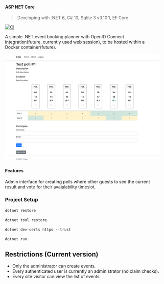 #### ASP NET Core

> Developing with .NET 6, C# 10, Sqlite 3 v3.10.1, EF Core

[![CI](https://github.com/trungIsOnGithhub/gcsharpRPC/actions/workflows/ci.yml/badge.svg)](https://github.com/trungIsOnGithhub/gcsharpRPC/actions/workflows/ci.yml)

A simple .NET event booking planner with OpenID Connect integration(future, currently used web session), to be hosted within a Docker container(future).

![UI image](/assets/image.png)

#### Features

Admin interface for creating polls where other guests to see the current result and vote for their avaialability timeslot.

### Project Setup

```dotnet restore```

```dotnet tool restore```

```dotnet dev-certs https --trust```

```dotnet run```

## Restrictions (Current version)

- Only the administrator can create events.
- Every authenticated user is currently an administrator (no claim checks).
- Every site visitor can view the list of events
